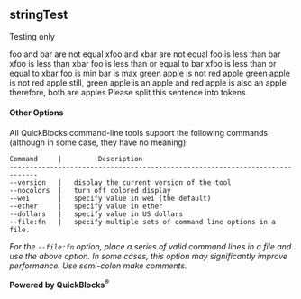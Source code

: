 ## stringTest

Testing only

foo and bar are not equal
xfoo and xbar are not equal
foo is less than bar
xfoo is less than xbar
foo is less than or equal to bar
xfoo is less than or equal to xbar
foo is min
bar is max
green apple is not red apple
green apple is not red apple
still, green apple is an apple
and red apple is also an apple
therefore, both are apples
Please
split
this
sentence
into
tokens
#### Other Options

All QuickBlocks command-line tools support the following commands (although in some case, they have no meaning):

    Command     |         Description
    -----------------------------------------------------------------------------
    --version   |   display the current version of the tool
    --nocolors  |   turn off colored display
    --wei       |   specify value in wei (the default)
    --ether     |   specify value in ether
    --dollars   |   specify value in US dollars
    --file:fn   |   specify multiple sets of command line options in a file.

*For the `--file:fn` option, place a series of valid command lines in a file and use the above option. In some cases, this option may significantly improve performance. Use semi-colon make comments.*

**Powered by QuickBlocks<sup>&reg;</sup>**


